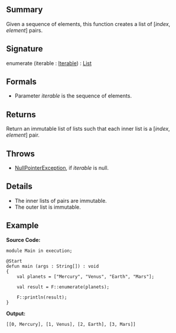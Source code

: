 ## Summary

Given a sequence of elements, this function creates a list of [<i>index</i>, <i>element</i>] pairs.

## Signature

enumerate (iterable : [Iterable](https://docs.oracle.com/javase/7/docs/api/java/lang/Iterable.html)) : [List](https://docs.oracle.com/javase/7/docs/api/java/util/List.html)

## Formals

+ Parameter <i>iterable</i> is the sequence of elements.

## Returns

Return an immutable list of lists such that each inner list is a [<i>index</i>, <i>element</i>] pair.

## Throws

+ [NullPointerException](https://docs.oracle.com/javase/7/docs/api/java/lang/NullPointerException.html), if <i>iterable</i> is null.

## Details

+ The inner lists of pairs are immutable.
+ The outer list is immutable.

## Example

**Source Code:**

```plain
module Main in execution;

@Start
defun main (args : String[]) : void
{
    val planets = ["Mercury", "Venus", "Earth", "Mars"];

    val result = F::enumerate(planets);

    F::println(result);
}
```

**Output:**

```plain
[[0, Mercury], [1, Venus], [2, Earth], [3, Mars]]
```

